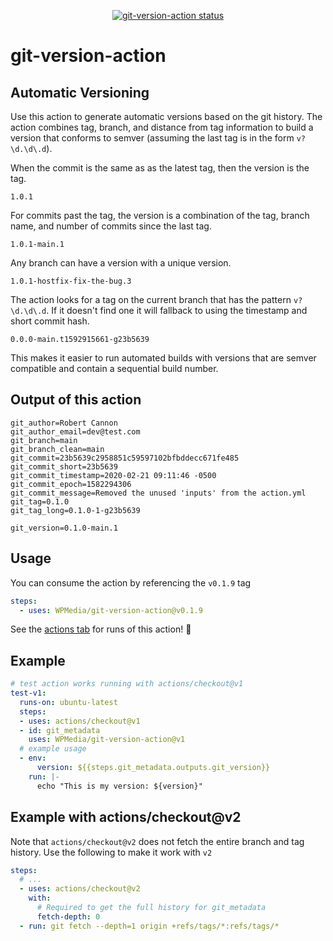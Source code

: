 
<p align="center">
  <a href="https://github.com/WPMedia/git-version-action/actions"><img alt="git-version-action status" src="https://github.com/WPMedia/git-version-action/workflows/units-test/badge.svg"></a>
</p>

# git-version-action

## Automatic Versioning

Use this action to generate automatic versions based on the git history. The action combines
tag, branch, and distance from tag information to build a version that conforms to semver
(assuming the last tag is in the form `v?\d.\d\.d`).

When the commit is the same as as the latest tag, then the version is the tag.

    1.0.1

For commits past the tag, the version is a combination of the tag, branch name, and number of commits since the last tag.

    1.0.1-main.1

Any branch can have a version with a unique version.

    1.0.1-hostfix-fix-the-bug.3

The action looks for a tag on the current branch that has the pattern `v?\d.\d\.d`. If it doesn't find one it will fallback to using the timestamp and short commit hash.

    0.0.0-main.t1592915661-g23b5639

This makes it easier to run automated builds with versions that are semver compatible and contain a sequential build number.

## Output of this action

    git_author=Robert Cannon
    git_author_email=dev@test.com
    git_branch=main
    git_branch_clean=main
    git_commit=23b5639c2958851c59597102bfbddecc671fe485
    git_commit_short=23b5639
    git_commit_timestamp=2020-02-21 09:11:46 -0500
    git_commit_epoch=1582294306
    git_commit_message=Removed the unused 'inputs' from the action.yml
    git_tag=0.1.0
    git_tag_long=0.1.0-1-g23b5639

    git_version=0.1.0-main.1

## Usage

You can consume the action by referencing the `v0.1.9` tag

```yaml
steps:
  - uses: WPMedia/git-version-action@v0.1.9
```

See the [actions tab](https://github.com/WPMedia/git-version-action/actions) for runs of this action! :rocket:

## Example

```yaml
# test action works running with actions/checkout@v1
test-v1:
  runs-on: ubuntu-latest
  steps:
  - uses: actions/checkout@v1
  - id: git_metadata
    uses: WPMedia/git-version-action@v1
  # example usage
  - env:
      version: ${{steps.git_metadata.outputs.git_version}}
    run: |-
      echo "This is my version: ${version}"
```

## Example with actions/checkout@v2

Note that `actions/checkout@v2` does not fetch the entire branch and tag history. Use the following to make it work with `v2`

```yaml
steps:
  # ...
  - uses: actions/checkout@v2
    with:
      # Required to get the full history for git_metadata
      fetch-depth: 0
  - run: git fetch --depth=1 origin +refs/tags/*:refs/tags/*
```
